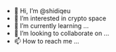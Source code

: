 - 👋 Hi, I’m @shidiqeu
- 👀 I’m interested in crypto space
- 🌱 I’m currently learning ... 
- 💞️ I’m looking to collaborate on ... 
- 📫 How to reach me ...

<!---
shidiqeu/shidiqeu is a ✨ special ✨ repository because its `README.md` (this file) appears on your GitHub profile.
You can click the Preview link to take a look at your changes.
--->
 
